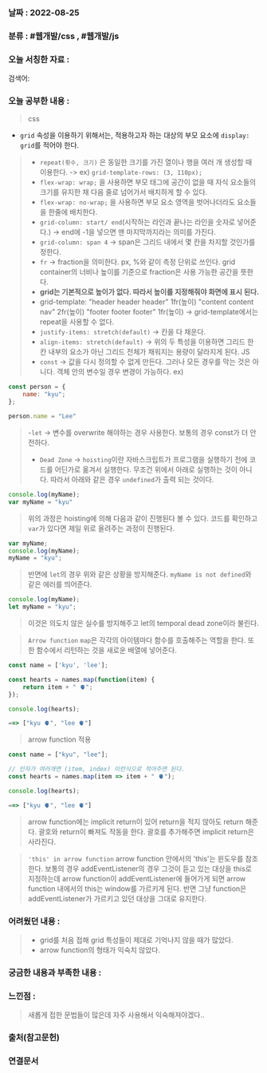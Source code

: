 ### 날짜 : 2022-08-25

### 분류 : #웹개발/css , #웹개발/js

### 오늘 서칭한 자료 :
검색어:

### 오늘 공부한 내용 :
 >css
 - `grid` 속성을 이용하기 위해서는, 적용하고자 하는 대상의 부모 요소에 `display: grid`를 적어야 한다.
>- `repeat(횟수, 크기)` 은 동일한 크기를 가진 열이나 행을 여러 개 생성할 때 이용한다.
>	-> ex) `grid-template-rows: (3, 110px);` 
>- `flex-wrap: wrap;` 을 사용하면 부모 태그에 공간이 없을 때 자식 요소들의 크기를 유지한 채 다음 줄로 넘어가서 배치하게 할 수 있다.
>- `flex-wrap: no-wrap;` 을 사용하면 부모 요소 영역을 벗어나더라도 요소들을 한줄에 배치한다.
>- `grid-column: start/ end`(시작하는 라인과 끝나는 라인을 숫자로 넣어준다.)
>	-> end에 -1을 넣으면 맨 마지막까지라는 의미를 가진다.
>- `grid-column: span 4` 
>	-> span은 그리드 내에서 몇 칸을 차지할 것인가를 정한다.
>- `fr` 
> 	-> fraction을 의미한다. px, %와 같이 측정 단위로 쓰인다. grid container의 너비나 높이를 기준으로 fraction은 사용 가능한 공간을 뜻한다.
>- **grid는 기본적으로 높이가 없다. 따라서 높이를 지정해줘야 화면에 표시 된다.**
>- grid-template: "header header header" 1fr(높이)
>"content content nav" 2fr(높이)
>"footer footer footer"  1fr(높이)
>-> grid-template에서는 repeat을 사용할 수 없다.
>- `justify-items: stretch(default)` -> 칸을 다 채운다.
>- `align-items: stretch(default)`
>-> 위의 두 특성을 이용하면 그리드 한 칸 내부의 요소가 아닌 그리드 전체가 채워지는 용량이 달라지게 된다.
>JS
>- `const`
>	-> 값을 다시 정의할 수 없게 만든다. 그러나 모든 경우를 막는 것은 아니다. 객체 안의 변수일 경우 변경이 가능하다.
>	ex)
```javascript
const person = {
	name: "kyu";
};

person.name = "Lee"
```
> -`let`
> 	-> 변수를 overwrite 해야하는 경우 사용한다. 보통의 경우 const가 더 안전하다.
> - `Dead Zone`
> 	-> `hoisting`이란 자바스크립트가 프로그램을 실행하기 전에 코드를 어딘가로 옮겨서 실행한다. 무조건 위에서 아래로 실행하는 것이 아니다. 따라서 아래와 같은 경우 `undefined`가 출력 되는 것이다.
```javascript
console.log(myName);
var myName = "kyu"
```
> 위의 과정은 hoisting에 의해 다음과 같이 진행된다 볼 수 있다. 코드를 확인하고 `var`가 있다면 제일 위로 올려주는 과정이 진행된다.
```javascript
var myName;
console.log(myName);
myName = "kyu";
```
> 반면에 `let`의 경우 위와 같은 상황을 방지해준다. `myName is not defined`와 같은 에러를 띄어준다.
```javascript
console.log(myName);
let myName = "kyu";
```
> 이것은 의도치 않은 실수를 방지해주고 let의 temporal dead zone이라 불린다.

> `Arrow function`
> `map`은 각각의 아이템마다 함수를 호출해주는 역할을 한다. 또한 함수에서 리턴하는 것을 새로운 배열에 넣어준다.
```javascript
const name = ['kyu', 'lee'];

const hearts = names.map(function(item) {
	return item + " 🫀";
});

console.log(hearts);

==> ["kyu 🫀", "lee 🫀"]
```
> arrow function 적용
```javascript
const name = ["kyu", "lee"];

// 인자가 여러개면 (item, index) 이런식으로 적어주면 된다.
const hearts = names.map(item => item + " 🫀");

console.log(hearts);

==> ["kyu 🫀", "lee 🫀"]
```
> arrow function에는 implicit return이 있어 return을 적지 않아도 return 해준다. 괄호와 return이 빠져도 작동을 한다. 괄호를 추가해주면 implicit return은 사라진다.

> `'this' in arrow function`
> arrow function 안에서의 'this'는 윈도우를 참조한다. 보통의 경우 addEventListener의 경우 그것이 듣고 있는 대상을 this로 지정하는데 arrow function이 addEventListener에 들어가게 되면 arrow function 내에서의 this는 window를 가르키게 된다. 반면 그냥 function은 addEventListener가 가르키고 있던 대상을 그대로 유지한다. 

### 어려웠던 내용 :
> - grid를 처음 접해 grid 특성들이 제대로 기억나지 않을 때가 많았다.
> - arrow function의 형태가 익숙치 않았다.

### 궁금한 내용과 부족한 내용 :

### 느낀점 : 
> 새롭게 접한 문법들이 많은데 자주 사용해서 익숙해져야겠다..


### 출처(참고문헌)

### 연결문서
